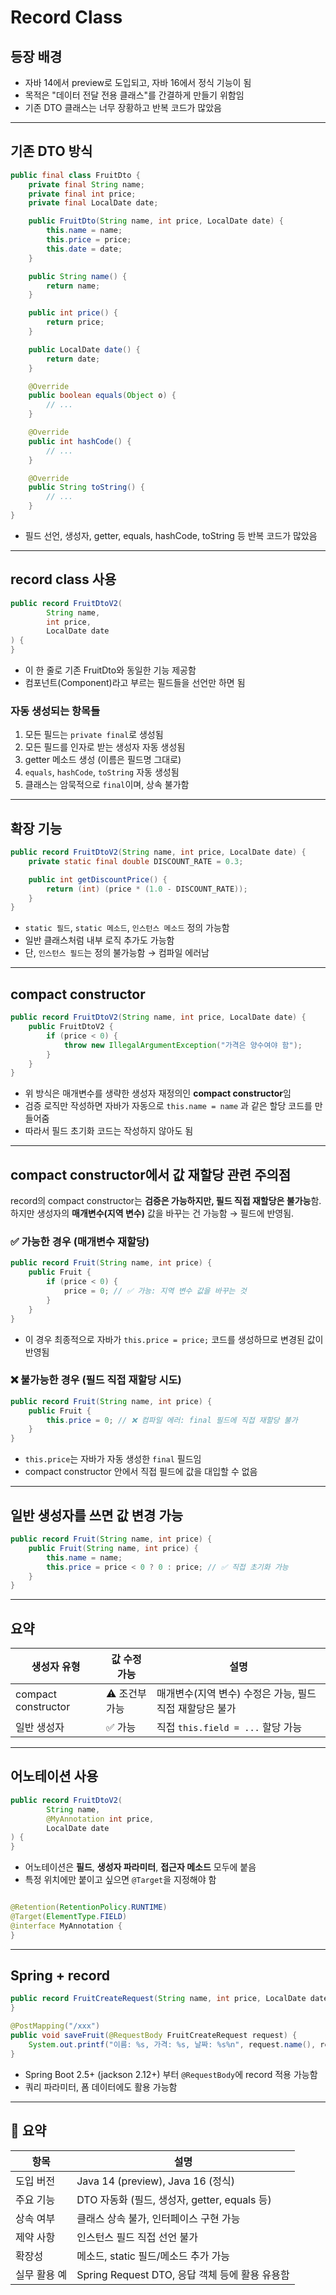 # Record Class

## 등장 배경

- 자바 14에서 preview로 도입되고, 자바 16에서 정식 기능이 됨
- 목적은 "데이터 전달 전용 클래스"를 간결하게 만들기 위함임
- 기존 DTO 클래스는 너무 장황하고 반복 코드가 많았음

---

## 기존 DTO 방식

```java
public final class FruitDto {
    private final String name;
    private final int price;
    private final LocalDate date;

    public FruitDto(String name, int price, LocalDate date) {
        this.name = name;
        this.price = price;
        this.date = date;
    }

    public String name() {
        return name;
    }

    public int price() {
        return price;
    }

    public LocalDate date() {
        return date;
    }

    @Override
    public boolean equals(Object o) {
        // ...
    }

    @Override
    public int hashCode() {
        // ...
    }

    @Override
    public String toString() {
        // ...
    }
}
```

- 필드 선언, 생성자, getter, equals, hashCode, toString 등 반복 코드가 많았음

---

## record class 사용

```java
public record FruitDtoV2(
        String name,
        int price,
        LocalDate date
) {
}
```

- 이 한 줄로 기존 FruitDto와 동일한 기능 제공함
- 컴포넌트(Component)라고 부르는 필드들을 선언만 하면 됨

### 자동 생성되는 항목들

1. 모든 필드는 `private final`로 생성됨
2. 모든 필드를 인자로 받는 생성자 자동 생성됨
3. getter 메소드 생성 (이름은 필드명 그대로)
4. `equals`, `hashCode`, `toString` 자동 생성됨
5. 클래스는 암묵적으로 `final`이며, 상속 불가함

---

## 확장 기능

```java
public record FruitDtoV2(String name, int price, LocalDate date) {
    private static final double DISCOUNT_RATE = 0.3;

    public int getDiscountPrice() {
        return (int) (price * (1.0 - DISCOUNT_RATE));
    }
}
```

- `static 필드`, `static 메소드`, `인스턴스 메소드` 정의 가능함
- 일반 클래스처럼 내부 로직 추가도 가능함
- 단, `인스턴스 필드`는 정의 불가능함 → 컴파일 에러남

---

## compact constructor

```java
public record FruitDtoV2(String name, int price, LocalDate date) {
    public FruitDtoV2 {
        if (price < 0) {
            throw new IllegalArgumentException("가격은 양수여야 함");
        }
    }
}
```

- 위 방식은 매개변수를 생략한 생성자 재정의인 **compact constructor**임
- 검증 로직만 작성하면 자바가 자동으로 `this.name = name` 과 같은 할당 코드를 만들어줌
- 따라서 필드 초기화 코드는 작성하지 않아도 됨

---

## compact constructor에서 값 재할당 관련 주의점

record의 compact constructor는 **검증은 가능하지만, 필드 직접 재할당은 불가능**함.  
하지만 생성자의 **매개변수(지역 변수)** 값을 바꾸는 건 가능함 → 필드에 반영됨.

### ✅ 가능한 경우 (매개변수 재할당)

```java
public record Fruit(String name, int price) {
    public Fruit {
        if (price < 0) {
            price = 0; // ✅ 가능: 지역 변수 값을 바꾸는 것
        }
    }
}
```

- 이 경우 최종적으로 자바가 `this.price = price;` 코드를 생성하므로 변경된 값이 반영됨

### ❌ 불가능한 경우 (필드 직접 재할당 시도)

```java
public record Fruit(String name, int price) {
    public Fruit {
        this.price = 0; // ❌ 컴파일 에러: final 필드에 직접 재할당 불가
    }
}
```

- `this.price`는 자바가 자동 생성한 `final` 필드임
- compact constructor 안에서 직접 필드에 값을 대입할 수 없음

---

## 일반 생성자를 쓰면 값 변경 가능

```java
public record Fruit(String name, int price) {
    public Fruit(String name, int price) {
        this.name = name;
        this.price = price < 0 ? 0 : price; // ✅ 직접 초기화 가능
    }
}
```

---

## 요약

| 생성자 유형              | 값 수정 가능   | 설명                                |
|---------------------|-----------|-----------------------------------|
| compact constructor | ⚠️ 조건부 가능 | 매개변수(지역 변수) 수정은 가능, 필드 직접 재할당은 불가 |
| 일반 생성자              | ✅ 가능      | 직접 `this.field = ...` 할당 가능       |

---

## 어노테이션 사용

```java
public record FruitDtoV2(
        String name,
        @MyAnnotation int price,
        LocalDate date
) {
}
```

- 어노테이션은 **필드**, **생성자 파라미터**, **접근자 메소드** 모두에 붙음
- 특정 위치에만 붙이고 싶으면 `@Target`을 지정해야 함

```java

@Retention(RetentionPolicy.RUNTIME)
@Target(ElementType.FIELD)
@interface MyAnnotation {
}
```

---

## Spring + record

```java
public record FruitCreateRequest(String name, int price, LocalDate date) {
}

@PostMapping("/xxx")
public void saveFruit(@RequestBody FruitCreateRequest request) {
    System.out.printf("이름: %s, 가격: %s, 날짜: %s%n", request.name(), request.price(), request.date());
}
```

- Spring Boot 2.5+ (jackson 2.12+) 부터 `@RequestBody`에 record 적용 가능함
- 쿼리 파라미터, 폼 데이터에도 활용 가능함

---

## 📌 요약

| 항목      | 설명                                  |
|---------|-------------------------------------|
| 도입 버전   | Java 14 (preview), Java 16 (정식)     |
| 주요 기능   | DTO 자동화 (필드, 생성자, getter, equals 등) |
| 상속 여부   | 클래스 상속 불가, 인터페이스 구현 가능              |
| 제약 사항   | 인스턴스 필드 직접 선언 불가                    |
| 확장성     | 메소드, static 필드/메소드 추가 가능            |
| 실무 활용 예 | Spring Request DTO, 응답 객체 등에 활용 유용함 |
